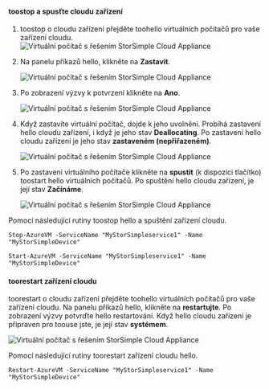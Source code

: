 #### <a name="toostop-and-start-a-cloud-appliance"></a>toostop a spusťte cloudu zařízení

1. toostop o cloudu zařízení přejděte toohello virtuálních počítačů pro vaše zařízení cloudu.
    ![Virtuální počítač s řešením StorSimple Cloud Appliance](./media/storsimple-8000-stop-restart-cloud-appliance/sca-stop-restart1.png)

2. Na panelu příkazů hello, klikněte na **Zastavit**.

    ![Virtuální počítač s řešením StorSimple Cloud Appliance](./media/storsimple-8000-stop-restart-cloud-appliance/sca-stop-restart2.png)

3. Po zobrazení výzvy k potvrzení klikněte na **Ano**.

    ![Virtuální počítač s řešením StorSimple Cloud Appliance](./media/storsimple-8000-stop-restart-cloud-appliance/sca-stop-restart3.png)

4. Když zastavíte virtuální počítač, dojde k jeho uvolnění. Probíhá zastavení hello cloudu zařízení, i když je jeho stav **Deallocating**. Po zastavení hello cloudu zařízení je jeho stav **zastaveném (nepřiřazeném)**.

    ![Virtuální počítač s řešením StorSimple Cloud Appliance](./media/storsimple-8000-stop-restart-cloud-appliance/sca-stop-restart4.png)

5. Po zastavení virtuálního počítače klikněte na **spustit** (k dispozici tlačítko) toostart hello virtuálních počítačů. Po spuštění hello cloudu zařízení, je její stav **Začínáme**.

    ![Virtuální počítač s řešením StorSimple Cloud Appliance](./media/storsimple-8000-stop-restart-cloud-appliance/sca-stop-restart5.png)

Pomocí následující rutiny toostop hello a spuštění zařízení cloudu.

`Stop-AzureVM -ServiceName "MyStorSimpleservice1" -Name "MyStorSimpleDevice"`

`Start-AzureVM -ServiceName "MyStorSimpleservice1" -Name "MyStorSimpleDevice"`

#### <a name="toorestart-a-cloud-appliance"></a>toorestart zařízení cloudu

toorestart o cloudu zařízení přejděte toohello virtuálních počítačů pro vaše zařízení cloudu. Na panelu příkazů hello, klikněte na **restartujte**. Po zobrazení výzvy potvrďte hello restartování. Když hello cloudu zařízení je připraven pro toouse jste, je její stav **systémem**.

![Virtuální počítač s řešením StorSimple Cloud Appliance](./media/storsimple-8000-stop-restart-cloud-appliance/sca-stop-restart6.png)

Pomocí následující rutiny toorestart zařízení cloudu hello.

`Restart-AzureVM -ServiceName "MyStorSimpleservice1" -Name "MyStorSimpleDevice"`


